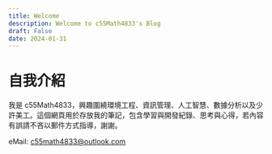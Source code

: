 ```yaml
---
title: Welcome
description: Welcome to c55Math4833's Blog
draft: False
date: 2024-01-31
---
```


# 自我介紹
我是 c55Math4833，興趣圍繞環境工程、資訊管理、人工智慧、數據分析以及少許美工。這個網頁用於存放我的筆記，包含學習與開發紀錄、思考與心得，若內容有誤請不吝以郵件方式指導，謝謝。

eMail: c55math4833@outlook.com